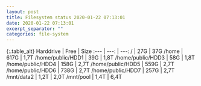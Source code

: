 ```yaml
---
layout: post
title: Filesystem status 2020-01-22 07:13:01
date: 2020-01-22 07:13:01
excerpt_separator: ""
categories: file-system
---
```

{:.table_alt}
Harddrive | Free | Size
:--- | ---: | ---:
/ | 27G | 37G
/home | 617G | 1,7T
/home/public/HDD1 | 39G | 1,8T
/home/public/HDD3 | 58G | 1,8T
/home/public/HDD4 | 158G | 2,7T
/home/public/HDD5 | 559G | 2,7T
/home/public/HDD6 | 738G | 2,7T
/home/public/HDD7 | 257G | 2,7T
/mnt/data2 | 1,2T | 2,0T
/mnt/pool | 1,4T | 6,4T
